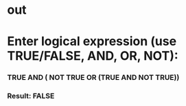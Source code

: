 # out

# Enter logical expression (use TRUE/FALSE, AND, OR, NOT):


### TRUE AND ( NOT TRUE OR (TRUE AND NOT TRUE))


### Result: FALSE

